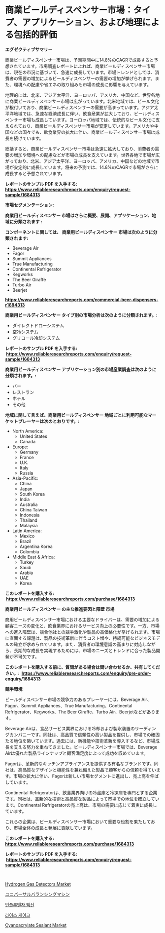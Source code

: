 <p><h1>商業ビールディスペンサー市場：タイプ、アプリケーション、および地理による包括的評価</h1></p><p><strong>エグゼクティブサマリー</strong></p>
<p><p>商業ビールディスペンサー市場は、予測期間中に14.8%のCAGRで成長すると予想されています。市場調査レポートによれば、商業ビールディスペンサー市場は、現在の市況に基づいて、急速に成長しています。市場トレンドとしては、消費者の需要の増加によるビールディスペンサーの需要の増加が挙げられます。また、環境への配慮や省エネの取り組みも市場の成長に影響を与えています。</p><p>地理的には、北米、アジア太平洋、ヨーロッパ、アメリカ、中国など、世界各地に商業ビールディスペンサー市場は広がっています。北米地域では、ビール文化が根付いており、商業ビールディスペンサーの需要が高まっています。アジア太平洋地域では、急速な経済成長に伴い、飲食産業が拡大しており、ビールディスペンサー市場も成長しています。ヨーロッパ地域では、伝統的なビール文化に支えられており、商業ビールディスペンサー市場が安定しています。アメリカや中国などの国々でも、飲食業界の拡大に伴い、商業ビールディスペンサー市場は成長を続けています。</p><p>総括すると、商業ビールディスペンサー市場は急速に拡大しており、消費者の需要の増加や環境への配慮などが市場の成長を支えています。世界各地で市場が広がっており、北米、アジア太平洋、ヨーロッパ、アメリカ、中国などの地域で市場が安定的に成長しています。将来の予測では、14.8%のCAGRで市場がさらに成長すると予想されています。</p></p>
<p><strong>レポートのサンプル PDF を入手する: <a href="https://www.reliableresearchreports.com/enquiry/request-sample/1684313">https://www.reliableresearchreports.com/enquiry/request-sample/1684313</a></strong></p>
<p><strong>市場セグメンテーション:</strong></p>
<p><strong> 商業用ビールディスペンサー 市場はさらに概要、展開、アプリケーション、地域に分類されます :</strong></p>
<p><strong>コンポーネントに関しては、 商業用ビールディスペンサー 市場は次のように分類されます: &nbsp;</strong></p>
<p><ul><li>Beverage Air</li><li>Fagor</li><li>Summit Appliances</li><li>True Manufacturing</li><li>Continental Refrigerator</li><li>Kegworks</li><li>The Beer Giraffe</li><li>Turbo Air</li><li>Beerjet</li></ul></p>
<p><strong><a href="https://www.reliableresearchreports.com/commercial-beer-dispensers-r1684313">https://www.reliableresearchreports.com/commercial-beer-dispensers-r1684313</a></strong></p>
<p><strong> 商業用ビールディスペンサー タイプ別の市場分析は次のように分類されます。:</strong></p>
<p><ul><li>ダイレクトドローシステム</li><li>空冷システム</li><li>グリコール冷却システム</li></ul></p>
<p><strong>レポートのサンプル PDF を入手する: &nbsp;<a href="https://www.reliableresearchreports.com/enquiry/request-sample/1684313">https://www.reliableresearchreports.com/enquiry/request-sample/1684313</a></strong></p>
<p><strong> 商業用ビールディスペンサー アプリケーション別の市場産業調査は次のように分類されます。:</strong></p>
<p><ul><li>バー</li><li>レストラン</li><li>ホテル</li><li>その他</li></ul></p>
<p><strong>地域に関して言えば、商業用ビールディスペンサー 地域ごとに利用可能なマーケットプレーヤーは次のとおりです。:</strong></p>
<p><ul>
    <li>
        North America:
        <ul>
            <li>United States</li>
            <li>Canada</li>
        </ul>
    </li>
    <li>
        Europe:
        <ul>
            <li>Germany</li>
            <li>France</li>
            <li>U.K.</li>
            <li>Italy</li>
            <li>Russia</li>
        </ul>
    </li>
    <li>
        Asia-Pacific:
        <ul>
            <li>China</li>
            <li>Japan</li>
            <li>South Korea</li>
            <li>India</li>
            <li>Australia</li>
            <li>China Taiwan</li>
            <li>Indonesia</li>
            <li>Thailand</li>
            <li>Malaysia</li>
        </ul>
    </li>
    <li>
        Latin America:
        <ul>
            <li>Mexico</li>
            <li>Brazil</li>
            <li>Argentina Korea</li>
            <li>Colombia</li>
        </ul>
    </li>
    <li>
        Middle East & Africa:
        <ul>
            <li>Turkey</li>
            <li>Saudi</li>
            <li>Arabia</li>
            <li>UAE</li>
            <li>Korea</li>
        </ul>
    </li>
    </ul></p>
<p><strong>このレポートを購入する: &nbsp;<a href="https://www.reliableresearchreports.com/purchase/1684313">https://www.reliableresearchreports.com/purchase/1684313</a></strong></p>
<p><strong>商業用ビールディスペンサー の主な推進要因と障壁 市場</strong></p>
<p><p>商用ビールディスペンサー市場における主要なドライバーは、需要の増加による顧客ニーズの変化と、飲食業界におけるサービス向上の必要性です。一方、市場への進入障壁は、競合他社との競争激化や製品の高価格化が挙げられます。市場に直面する課題は、製品の技術革新に伴うコスト増や、持続可能なビジネスモデルの確立が求められています。また、消費者の環境意識の高まりに対応しながら、長期的な成長を実現するためには、市場のニーズとトレンドに合った製品開発が不可欠です。</p></p>
<p><strong>このレポートを購入する前に、質問がある場合は問い合わせるか、共有してください。:&nbsp; <a href="https://www.reliableresearchreports.com/enquiry/pre-order-enquiry/1684313">https://www.reliableresearchreports.com/enquiry/pre-order-enquiry/1684313</a></strong></p>
<p><strong>競争環境</strong></p>
<p><p>ビールディスペンサー市場の競争力のあるプレーヤーには、Beverage Air、Fagor、Summit Appliances、True Manufacturing、Continental Refrigerator、Kegworks、The Beer Giraffe、Turbo Air、Beerjetなどがあります。</p><p>Beverage Airは、食品サービス業界における冷却および製氷装置のリーディングカンパニーです。同社は、高品質で信頼性の高い製品を提供し、市場での確固たる地位を築いています。過去には、新機能や技術革新を導入するなど、市場成長を支える努力を重ねてきました。ビールディスペンサー市場では、Beverage Airは優れた製品ラインナップと顧客満足度によって成功を収めています。</p><p>Fagorは、革新的なキッチンアプライアンスを提供する有名なブランドです。同社は、高品質なデザインと機能性を兼ね備えた製品で顧客からの信頼を得ています。市場の拡大に伴い、Fagorは新しい市場セグメントに進出し、売上高を伸ばしています。</p><p>Continental Refrigeratorは、飲食業界向けの冷蔵庫と冷凍庫を専門とする企業です。同社は、革新的な技術と高品質な製品によって市場での地位を確立しています。Continental Refrigeratorの売上高は、市場の需要に応じて着実に成長しています。</p><p>これらの企業は、ビールディスペンサー市場において重要な役割を果たしており、市場全体の成長と発展に貢献しています。</p></p>
<p><strong>このレポートを購入する: &nbsp; <a href="https://www.reliableresearchreports.com/purchase/1684313">https://www.reliableresearchreports.com/purchase/1684313</a></strong></p>
<p><strong>レポートのサンプル PDF を入手する: &nbsp;<a href="https://www.reliableresearchreports.com/enquiry/request-sample/1684313">https://www.reliableresearchreports.com/enquiry/request-sample/1684313</a></strong><strong></strong></p>
<p>&nbsp;</p>
<p><p><a href="https://github.com/vimar16th/Market-Research-Report-List-4/blob/main/hydrogen-gas-detectors-market.md">Hydrogen Gas Detectors Market</a></p><p><a href="https://github.com/moulafa/Market-Research-Report-List-1/blob/main/959798229724.md">ユニバーサルバランシングマシン</a></p><p><a href="https://github.com/KellyLyncyh543964/Market-Research-Report-List-1/blob/main/999118727665.md">인플루엔자 백신</a></p><p><a href="https://medium.com/@carmellalang1/%EC%8C%80%EB%96%A1-%EC%8B%9C%EC%9E%A5-%EA%B7%9C%EB%AA%A8-cagr-%ED%8A%B8%EB%A0%8C%EB%93%9C-2024-2030-1ff5cb8c127d">라이스 케이크</a></p><p><a href="https://issuu.com/reportprime-2/docs/cyanoacrylate-sealant-market-size-2030.pptx">Cyanoacrylate Sealant Market</a></p></p>